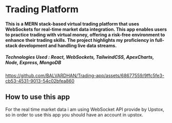 <h1>Trading Platform</h1>
<h4>This is a MERN stack-based virtual trading platform that uses WebSockets for real-time market data integration. This app enables users to practice trading with virtual money, offering a risk-free environment to enhance their trading skills. The project highlights my proficiency in full-stack development and handling live data streams.</h4>
<h5>Technologies Used : React, WebSockets, TailwindCSS, ApexCharts, Node, Express, MongoDB</h5>

https://github.com/BALVARDHAN/Trading-app/assets/68677559/9ffc5fe3-cb53-4531-9013-54c02bfea860
<h2>How to use this app</h2>
For the real time market data i am using WebSocket API provide by Upstox, so in order to use this app you should have an account in upstox.
<h4></h4>

